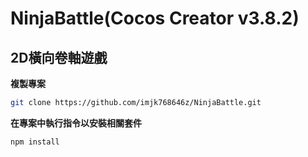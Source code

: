 NinjaBattle(Cocos Creator v3.8.2)
===
2D橫向卷軸遊戲
---

**複製專案**
```bash
git clone https://github.com/imjk768646z/NinjaBattle.git
```

**在專案中執行指令以安裝相關套件**
```bash
npm install
```